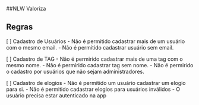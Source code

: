 ##NLW Valoriza

## Regras

[ ] Cadastro de Usuários
    - Não é permitido cadastrar mais de um usuário com o mesmo email.
    - Não é permitido cadastrar usuário sem email.

[  ] Cadastro de TAG
    - Não é permirido cadastrar mais de uma tag com o mesmo nome.
    - Não é permirido cadastrar tag sem nome.
    - Não é permirido o cadastro por usuários que não sejam administradores.

[ ] Cadastro de elogios
    - Não é permitido um usuário cadastrar um elogio para si.
    - Não é permitido cadastrar elogios para usuários inválidos
    - O usuário precisa estar autenticado na app
    